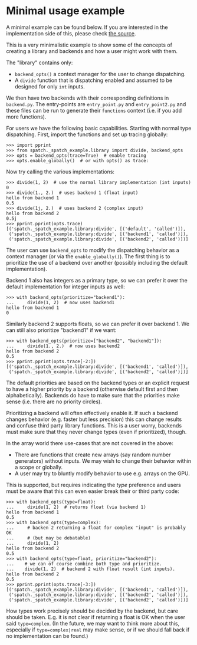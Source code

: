 # Minimal usage example

A minimal example can be found below. If you are interested in the
implementation side of this, please check
[the source](https://github.com/scientific-python/spatch/spatch/_spatch_example).

This is a very minimalistic example to show some of the concepts of
creating a library and backends and how a user might work with them.

The "library" contains only:

- `backend_opts()` a context manager for the user to change dispatching.
- A `divide` function that is dispatching enabled and assumed to be
  designed for only `int` inputs.

We then have two backends with their corresponding definitions in `backend.py`.
The entry-points are `entry_point.py` and `entry_point2.py` and these files
can be run to generate their `functions` context (i.e. if you add more functions).

For users we have the following basic capabilities. Starting with normal
type dispatching.
First, import the functions and set up tracing globally:

```pycon
>>> import pprint
>>> from spatch._spatch_example.library import divide, backend_opts
>>> opts = backend_opts(trace=True)  # enable tracing
>>> opts.enable_globally()  # or with opts() as trace:

```

Now try calling the various implementations:

```pycon
>>> divide(1, 2)  # use the normal library implementation (int inputs)
0
>>> divide(1., 2.)  # uses backend 1 (float input)
hello from backend 1
0.5
>>> divide(1j, 2.)  # uses backend 2 (complex input)
hello from backend 2
0.5j
>>> pprint.pprint(opts.trace)
[('spatch._spatch_example.library:divide', [('default', 'called')]),
 ('spatch._spatch_example.library:divide', [('backend1', 'called')]),
 ('spatch._spatch_example.library:divide', [('backend2', 'called')])]

```

The user can use `backend_opts` to modify the dispatching behavior as
a context manager (or via the `enable_globally()`).
The first thing is to prioritize the use of a backend over another
(possibly including the default implementation).

Backend 1 also has integers as a primary type, so we can prefer
it over the default implementation for integer inputs as well:

```pycon
>>> with backend_opts(prioritize="backend1"):
...     divide(1, 2)  # now uses backend1
hello from backend 1
0

```

Similarly backend 2 supports floats, so we can prefer it over backend 1.
We can still also prioritize "backend1" if we want:

```pycon
>>> with backend_opts(prioritize=["backend2", "backend1"]):
...     divide(1., 2.)  # now uses backend2
hello from backend 2
0.5
>>> pprint.pprint(opts.trace[-2:])
[('spatch._spatch_example.library:divide', [('backend1', 'called')]),
 ('spatch._spatch_example.library:divide', [('backend2', 'called')])]

```

The default priorities are based on the backend types or an explicit request to have
a higher priority by a backend (otherwise default first and then alphabetically).
Backends do have to make sure that the priorities make sense (i.e. there are no
priority circles).

Prioritizing a backend will often effectively enable it. If such a backend changes
behavior (e.g. faster but less precision) this can change results and confuse third
party library functions.
This is a user worry, backends must make sure that they never change types (even if
prioritized), though.

In the array world there use-cases that are not covered in the above:

- There are functions that create new arrays (say random number generators)
  without inputs. We may wish to change their behavior within a scope or
  globally.
- A user may try to bluntly modify behavior to use e.g. arrays on the GPU.

This is supported, but requires indicating the _type_ preference and users
must be aware that this can even easier break their or third party code:

```pycon
>>> with backend_opts(type=float):
...     divide(1, 2)  # returns float (via backend 1)
hello from backend 1
0.5
>>> with backend_opts(type=complex):
...     # backen 2 returning a float for complex "input" is probably OK
...     # (but may be debatable)
...     divide(1, 2)
hello from backend 2
0.5
>>> with backend_opts(type=float, prioritize="backend2"):
...    # we can of course combine both type and prioritize.
...    divide(1, 2)  # backend 2 with float result (int inputs).
hello from backend 2
0.5
>>> pprint.pprint(opts.trace[-3:])
[('spatch._spatch_example.library:divide', [('backend1', 'called')]),
 ('spatch._spatch_example.library:divide', [('backend2', 'called')]),
 ('spatch._spatch_example.library:divide', [('backend2', 'called')])]

```

How types work precisely should be decided by the backend, but care should be taken.
E.g. it is not clear if returning a float is OK when the user said `type=complex`.
(In the future, we may want to think more about this, especially if `type=complex|real`
may make sense, or if we should fall back if no implementation can be found.)
